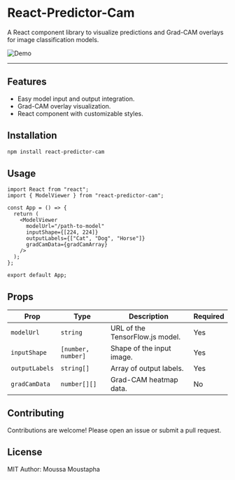 # React-Predictor-Cam

A React component library to visualize predictions and Grad-CAM overlays for image classification models.

![Demo](path-to-demo-gif-or-screenshot)

---

## Features
- Easy model input and output integration.
- Grad-CAM overlay visualization.
- React component with customizable styles.


## Installation
```bash
npm install react-predictor-cam
```

## Usage
```tsx
import React from "react";
import { ModelViewer } from "react-predictor-cam";

const App = () => {
  return (
    <ModelViewer
      modelUrl="/path-to-model"
      inputShape={[224, 224]}
      outputLabels={["Cat", "Dog", "Horse"]}
      gradCamData={gradCamArray}
    />
  );
};

export default App;
```

## Props
| Prop          | Type          | Description                            | Required |
|---------------|---------------|----------------------------------------|----------|
| `modelUrl`    | `string`      | URL of the TensorFlow.js model.        | Yes      |
| `inputShape`  | `[number, number]` | Shape of the input image.           | Yes      |
| `outputLabels`| `string[]`    | Array of output labels.                | Yes      |
| `gradCamData` | `number[][]`  | Grad-CAM heatmap data.                 | No       |


## Contributing
Contributions are welcome! Please open an issue or submit a pull request.

## License
MIT
Author: Moussa Moustapha

